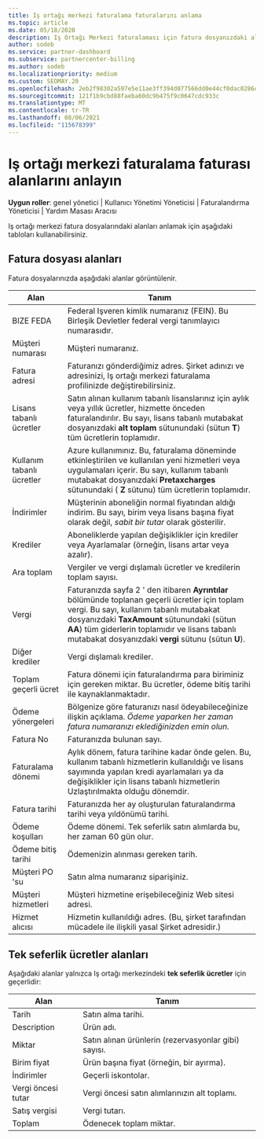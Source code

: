 ```yaml
---
title: Iş ortağı merkezi faturalama faturalarını anlama
ms.topic: article
ms.date: 05/18/2020
description: Iş Ortağı Merkezi faturalaması için fatura dosyanızdaki alanları anlayın. Dahil edilen alanlar ve tanımlar tüm fatura alanları ve tek seferlik ücret alanları için kullanılır.
author: sodeb
ms.service: partner-dashboard
ms.subservice: partnercenter-billing
ms.author: sodeb
ms.localizationpriority: medium
ms.custom: SEOMAY.20
ms.openlocfilehash: 2eb2f98302a597e5e11ae3ff394d077566dd0e44cf0dac0286cc31e74bb62803
ms.sourcegitcommit: 121f1b9cbd88faeba60dc9b475f9c0647cdc933c
ms.translationtype: MT
ms.contentlocale: tr-TR
ms.lasthandoff: 08/06/2021
ms.locfileid: "115678399"
---
```

# <a name="understand-partner-center-billing-invoice-fields"></a>Iş ortağı merkezi faturalama faturası alanlarını anlayın

**Uygun roller**: genel yönetici | Kullanıcı Yönetimi Yöneticisi | Faturalandırma Yöneticisi | Yardım Masası Aracısı

Iş ortağı merkezi fatura dosyalarındaki alanları anlamak için aşağıdaki tabloları kullanabilirsiniz.

## <a name="invoice-file-fields"></a>Fatura dosyası alanları

Fatura dosyalarınızda aşağıdaki alanlar görüntülenir.

| Alan | Tanım |
| ----- | ---------- |
| BIZE FEDA | Federal Işveren kimlik numaranız (FEIN). Bu Birleşik Devletler federal vergi tanımlayıcı numarasıdır. |
| Müşteri numarası | Müşteri numaranız. |
| Fatura adresi | Faturanızı gönderdiğimiz adres. Şirket adınızı ve adresinizi, Iş ortağı merkezi faturalama profilinizde değiştirebilirsiniz. |
| Lisans tabanlı ücretler | Satın alınan kullanım tabanlı lisanslarınız için aylık veya yıllık ücretler, hizmette önceden faturalandırılır. Bu sayı, lisans tabanlı mutabakat dosyanızdaki **alt toplam** sütunundaki (sütun **T**) tüm ücretlerin toplamıdır. |
| Kullanım tabanlı ücretler | Azure kullanımınız. Bu, faturalama döneminde etkinleştirilen ve kullanılan yeni hizmetleri veya uygulamaları içerir. Bu sayı, kullanım tabanlı mutabakat dosyanızdaki **Pretaxcharges** sütunundaki ( **Z** sütunu) tüm ücretlerin toplamıdır. |
| İndirimler | Müşterinin aboneliğin normal fiyatından aldığı indirim. Bu sayı, birim veya lisans başına fiyat olarak değil, *sabit bir tutar* olarak gösterilir. |
| Krediler | Aboneliklerde yapılan değişiklikler için krediler veya Ayarlamalar (örneğin, lisans artar veya azalır). |
| Ara toplam | Vergiler ve vergi dışlamalı ücretler ve kredilerin toplam sayısı. |
| Vergi | Faturanızda sayfa 2 ' den itibaren **Ayrıntılar** bölümünde toplanan geçerli ücretler için toplam vergi. Bu sayı, kullanım tabanlı mutabakat dosyanızdaki **TaxAmount** sütunundaki (sütun **AA**) tüm giderlerin toplamıdır ve lisans tabanlı mutabakat dosyanızdaki **vergi** sütunu (sütun **U**). |
| Diğer krediler | Vergi dışlamalı krediler. |
| Toplam geçerli ücret | Fatura dönemi için faturalandırma para biriminiz için gereken miktar. Bu ücretler, ödeme bitiş tarihi ile kaynaklanmaktadır. |
| Ödeme yönergeleri | Bölgenize göre faturanızı nasıl ödeyabileceğinize ilişkin açıklama. *Ödeme yaparken her zaman fatura numaranızı eklediğinizden emin olun.* |
| Fatura No | Faturanızda bulunan sayı. |
| Faturalama dönemi | Aylık dönem, fatura tarihine kadar önde gelen. Bu, kullanım tabanlı hizmetlerin kullanıldığı ve lisans sayımında yapılan kredi ayarlamaları ya da değişiklikler için lisans tabanlı hizmetlerin Uzlaştırılmakta olduğu dönemdir. |
| Fatura tarihi | Faturanızda her ay oluşturulan faturalandırma tarihi veya yıldönümü tarihi. |
| Ödeme koşulları | Ödeme dönemi. Tek seferlik satın alımlarda bu, her zaman 60 gün olur. |
| Ödeme bitiş tarihi | Ödemenizin alınması gereken tarih. |
| Müşteri PO 'su | Satın alma numaranız siparişiniz. |
| Müşteri hizmetleri | Müşteri hizmetine erişebileceğiniz Web sitesi adresi. |
| Hizmet alıcısı | Hizmetin kullanıldığı adres. (Bu, şirket tarafından mücadele ile ilişkili yasal Şirket adresidir.) |

## <a name="one-time-charges-fields"></a>Tek seferlik ücretler alanları

Aşağıdaki alanlar yalnızca Iş ortağı merkezindeki **tek seferlik ücretler** için geçerlidir:

| Alan | Tanım |
| ----- | ---------- |
| Tarih | Satın alma tarihi. |
| Description | Ürün adı. |
| Miktar | Satın alınan ürünlerin (rezervasyonlar gibi) sayısı. |
| Birim fiyat | Ürün başına fiyat (örneğin, bir ayırma). |
| İndirimler | Geçerli iskontolar. |
| Vergi öncesi tutar | Vergi öncesi satın alımlarınızın alt toplamı. |
| Satış vergisi | Vergi tutarı. |
| Toplam | Ödenecek toplam miktar. |
